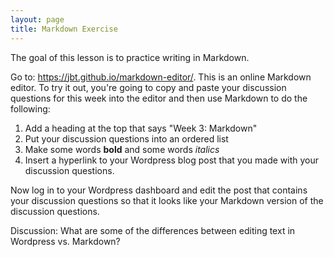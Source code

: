 ```yaml
---
layout: page
title: Markdown Exercise
---
```


The goal of this lesson is to practice writing in Markdown. 

Go to: <https://jbt.github.io/markdown-editor/>. This is an online Markdown editor. To try it out, you're going to copy and paste your discussion questions for this week into the editor and then use Markdown to do the following:

1. Add a heading at the top that says "Week 3: Markdown"
2. Put your discussion questions into an ordered list
3. Make some words **bold** and some words *italics*
4. Insert a hyperlink to your Wordpress blog post that you made with your discussion questions.

Now log in to your Wordpress dashboard and edit the post that contains your discussion questions so that it looks like your Markdown version of the discussion questions.

Discussion: What are some of the differences between editing text in Wordpress vs. Markdown?

